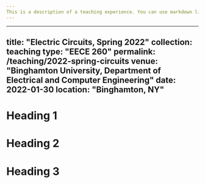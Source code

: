 ```yaml
---
This is a description of a teaching experience. You can use markdown like any other post.
---
```

---
title: "Electric Circuits, Spring 2022"
collection: teaching
type: "EECE 260"
permalink: /teaching/2022-spring-circuits
venue: "Binghamton University, Department of Electrical and Computer Engineering"
date: 2022-01-30
location: "Binghamton, NY"
---



Heading 1
======

Heading 2
======

Heading 3
======
